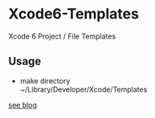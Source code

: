 Xcode6-Templates
================

Xcode 6 Project / File Templates

## Usage

* make directory  
~/Library/Developer/Xcode/Templates

[see blog](http://www.masaplabs.com/xcode-project-template-swift/)
